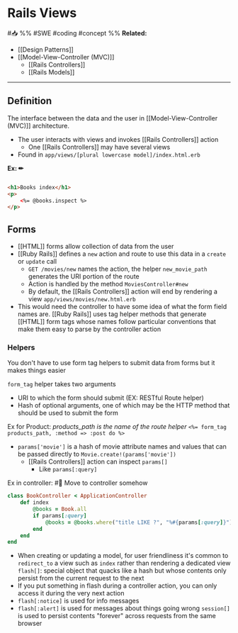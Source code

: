 # Rails Views
#📥 
%%
#SWE 
#coding 
#concept
%%
**Related:**
- [[Design Patterns]] 
- [[Model-View-Controller (MVC)]]
	- [[Rails Controllers]]
	- [[Rails Models]]

---
 
 ## Definition
 The interface between the data and the user in [[Model-View-Controller (MVC)]] architecture. 
- The user interacts with views and invokes [[Rails Controllers]] action
	- One [[Rails Controllers]] may have several views
- Found in `app/views/[plural lowercase model]/index.html.erb`


**Ex: ✏**   

```HTML

<h1>Books index</h1>
<p>
	<%= @books.inspect %>
</p>

```

## Forms
- [[HTML]] forms allow collection of data from the user
- [[Ruby Rails]] defines a `new` action and route to use this data in a `create` or `update` call
	- `GET /movies/new` names the action, the helper `new_movie_path` generates the URI portion of the route
	- Action is handled by the method `MoviesController#new`
	- By default, the [[Rails Controllers]] action will end by rendering a view `app/views/movies/new.html.erb`
- This would need the controller to have some idea of what the form field names are. [[Ruby Rails]] uses tag helper methods that generate [[HTML]] form tags whose names follow particular conventions that make them easy to parse by the controller action

### Helpers
You don't have to use form tag helpers to submit data from forms but it makes things easier 

`form_tag` helper takes two arguments
- URI to which the form should submit (EX: RESTful Route helper)
- Hash of optional arguments, one of which may be the HTTP method that should be used to submit the form

Ex for Product:
*products_path is the name of the route helper*
`<%= form_tag products_path, :method => :post do %>`

- `params['movie']` is a hash of movie attribute names and values that can be passed directly to `Movie.create!(params['movie'])`
	- [[Rails Controllers]] action can inspect `params[]`
		- Like `params[:query]`

Ex in controller: #📌  Move to controller somehow

```Ruby
class BookController < ApplicationController
	def index
		@books = Book.all
		if params[:query]
			@books = @books.where("title LIKE ?", "%#{params[:query]}")
		end
	end
end
```


- When creating or updating a model, for user friendliness it's common to 	`redirect_to` a view such as `index` rather than rendering a dedicated view
`flash[]`: special object that quacks like a hash but whose contents only persist from the current request to the next
- If you put something in flash during a controller action, you can only access it during the very next action
- `flash[:notice]` is used for info messages
- `flash[:alert]` is used for messages about things going wrong
`session[]` is used to persist contents "forever" across requests from the same browser



